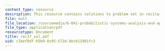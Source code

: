 ```yaml
---
content_type: resource
description: This resource contains solutions to problem set in recitaion seventeen.
file: null
file_location: /coursemedia/6-041-probabilistic-systems-analysis-and-applied-probability-spring-2006/c1bef8df65b98c95572dbbcb12981fc3_rec17_sol.pdf
file_type: application/pdf
resourcetype: Document
title: rec17_sol.pdf
uid: c1bef8df-65b9-8c95-572d-bbcb12981fc3
---
```

